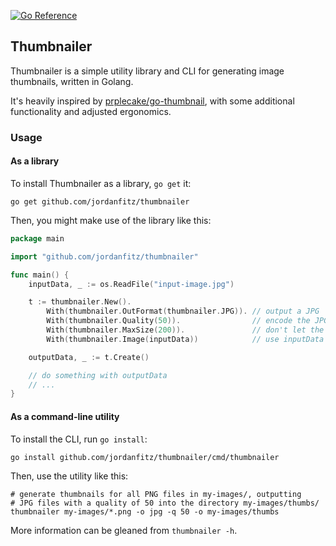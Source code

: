 [![Go Reference](https://pkg.go.dev/badge/github.com/jordanfitz/thumbnailer.svg)](https://pkg.go.dev/github.com/jordanfitz/thumbnailer)

## Thumbnailer

Thumbnailer is a simple utility library and CLI for generating image thumbnails, written in Golang.

It's heavily inspired by [prplecake/go-thumbnail](https://github.com/prplecake/go-thumbnail), with some additional functionality and adjusted ergonomics.

### Usage

#### As a library

To install Thumbnailer as a library, `go get` it:

```shell
go get github.com/jordanfitz/thumbnailer
```

Then, you might make use of the library like this:

```go
package main

import "github.com/jordanfitz/thumbnailer"

func main() {
    inputData, _ := os.ReadFile("input-image.jpg")

    t := thumbnailer.New().
        With(thumbnailer.OutFormat(thumbnailer.JPG)). // output a JPG
        With(thumbnailer.Quality(50)).                // encode the JPG with quality 50
        With(thumbnailer.MaxSize(200)).               // don't let the thumbnail exceed 200px, width or height
        With(thumbnailer.Image(inputData))            // use inputData as the source image

    outputData, _ := t.Create()

    // do something with outputData
    // ...
}
```

#### As a command-line utility

To install the CLI, run `go install`:

```shell
go install github.com/jordanfitz/thumbnailer/cmd/thumbnailer
```

Then, use the utility like this:

```shell
# generate thumbnails for all PNG files in my-images/, outputting
# JPG files with a quality of 50 into the directory my-images/thumbs/
thumbnailer my-images/*.png -o jpg -q 50 -o my-images/thumbs
```

More information can be gleaned from `thumbnailer -h`.
